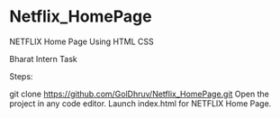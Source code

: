 # Netflix_HomePage

NETFLIX Home Page Using HTML CSS 

Bharat Intern Task 

Steps:

git clone https://github.com/GolDhruv/Netflix_HomePage.git
Open the project in any code editor.
Launch index.html for NETFLIX Home Page.
